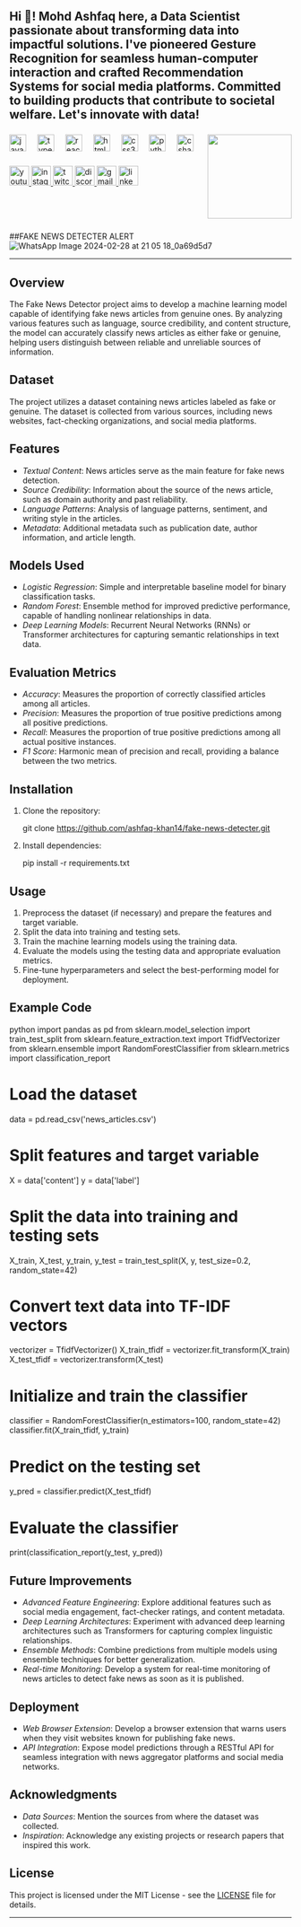 <h2 align="left">Hi 👋! Mohd Ashfaq here, a Data Scientist passionate about transforming data into impactful solutions. I've pioneered Gesture Recognition for seamless human-computer interaction and crafted Recommendation Systems for social media platforms. Committed to building products that contribute to societal welfare. Let's innovate with data! 





</h2>

###


<img align="right" height="150" src="https://i.imgflip.com/65efzo.gif"  />

###

<div align="left">
  <img src="https://cdn.jsdelivr.net/gh/devicons/devicon/icons/javascript/javascript-original.svg" height="30" alt="javascript logo"  />
  <img width="12" />
  <img src="https://cdn.jsdelivr.net/gh/devicons/devicon/icons/typescript/typescript-original.svg" height="30" alt="typescript logo"  />
  <img width="12" />
  <img src="https://cdn.jsdelivr.net/gh/devicons/devicon/icons/react/react-original.svg" height="30" alt="react logo"  />
  <img width="12" />
  <img src="https://cdn.jsdelivr.net/gh/devicons/devicon/icons/html5/html5-original.svg" height="30" alt="html5 logo"  />
  <img width="12" />
  <img src="https://cdn.jsdelivr.net/gh/devicons/devicon/icons/css3/css3-original.svg" height="30" alt="css3 logo"  />
  <img width="12" />
  <img src="https://cdn.jsdelivr.net/gh/devicons/devicon/icons/python/python-original.svg" height="30" alt="python logo"  />
  <img width="12" />
  <img src="https://cdn.jsdelivr.net/gh/devicons/devicon/icons/csharp/csharp-original.svg" height="30" alt="csharp logo"  />
</div>

###

<div align="left">
  <a href="[Your YouTube Link]">
    <img src="https://img.shields.io/static/v1?message=Youtube&logo=youtube&label=&color=FF0000&logoColor=white&labelColor=&style=for-the-badge" height="35" alt="youtube logo"  />
  </a>
  <a href="[Your Instagram Link]">
    <img src="https://img.shields.io/static/v1?message=Instagram&logo=instagram&label=&color=E4405F&logoColor=white&labelColor=&style=for-the-badge" height="35" alt="instagram logo"  />
  </a>
  <a href="[Your Twitch Link]">
    <img src="https://img.shields.io/static/v1?message=Twitch&logo=twitch&label=&color=9146FF&logoColor=white&labelColor=&style=for-the-badge" height="35" alt="twitch logo"  />
  </a>
  <a href="[Your Discord Link]">
    <img src="https://img.shields.io/static/v1?message=Discord&logo=discord&label=&color=7289DA&logoColor=white&labelColor=&style=for-the-badge" height="35" alt="discord logo"  />
  </a>
  <a href="[Your Gmail Link]">
    <img src="https://img.shields.io/static/v1?message=Gmail&logo=gmail&label=&color=D14836&logoColor=white&labelColor=&style=for-the-badge" height="35" alt="gmail logo"  />
  </a>
  <a href="[Your LinkedIn Link]">
    <img src="https://img.shields.io/static/v1?message=LinkedIn&logo=linkedin&label=&color=0077B5&logoColor=white&labelColor=&style=for-the-badge" height="35" alt="linkedin logo"  />
  </a>
</div>

###



<br clear="both">


###


### 




##FAKE NEWS DETECTER ALERT
       ![WhatsApp Image 2024-02-28 at 21 05 18_0a69d5d7](https://github.com/ashfaq-khan14/fake-news-detecter/assets/120010803/6a87f4e1-2c90-48fb-9207-7433db7bed82)

---

## Overview
The Fake News Detector project aims to develop a machine learning model capable of identifying fake news articles from genuine ones. By analyzing various features such as language, source credibility, and content structure, the model can accurately classify news articles as either fake or genuine, helping users distinguish between reliable and unreliable sources of information.

## Dataset
The project utilizes a dataset containing news articles labeled as fake or genuine. The dataset is collected from various sources, including news websites, fact-checking organizations, and social media platforms.

## Features
- *Textual Content*: News articles serve as the main feature for fake news detection.
- *Source Credibility*: Information about the source of the news article, such as domain authority and past reliability.
- *Language Patterns*: Analysis of language patterns, sentiment, and writing style in the articles.
- *Metadata*: Additional metadata such as publication date, author information, and article length.

## Models Used
- *Logistic Regression*: Simple and interpretable baseline model for binary classification tasks.
- *Random Forest*: Ensemble method for improved predictive performance, capable of handling nonlinear relationships in data.
- *Deep Learning Models*: Recurrent Neural Networks (RNNs) or Transformer architectures for capturing semantic relationships in text data.

## Evaluation Metrics
- *Accuracy*: Measures the proportion of correctly classified articles among all articles.
- *Precision*: Measures the proportion of true positive predictions among all positive predictions.
- *Recall*: Measures the proportion of true positive predictions among all actual positive instances.
- *F1 Score*: Harmonic mean of precision and recall, providing a balance between the two metrics.

## Installation
1. Clone the repository:
   
   git clone https://github.com/ashfaq-khan14/fake-news-detecter.git
   
2. Install dependencies:
   
   pip install -r requirements.txt
   

## Usage
1. Preprocess the dataset (if necessary) and prepare the features and target variable.
2. Split the data into training and testing sets.
3. Train the machine learning models using the training data.
4. Evaluate the models using the testing data and appropriate evaluation metrics.
5. Fine-tune hyperparameters and select the best-performing model for deployment.

## Example Code
python
import pandas as pd
from sklearn.model_selection import train_test_split
from sklearn.feature_extraction.text import TfidfVectorizer
from sklearn.ensemble import RandomForestClassifier
from sklearn.metrics import classification_report

# Load the dataset
data = pd.read_csv('news_articles.csv')

# Split features and target variable
X = data['content']
y = data['label']

# Split the data into training and testing sets
X_train, X_test, y_train, y_test = train_test_split(X, y, test_size=0.2, random_state=42)

# Convert text data into TF-IDF vectors
vectorizer = TfidfVectorizer()
X_train_tfidf = vectorizer.fit_transform(X_train)
X_test_tfidf = vectorizer.transform(X_test)

# Initialize and train the classifier
classifier = RandomForestClassifier(n_estimators=100, random_state=42)
classifier.fit(X_train_tfidf, y_train)

# Predict on the testing set
y_pred = classifier.predict(X_test_tfidf)

# Evaluate the classifier
print(classification_report(y_test, y_pred))


## Future Improvements
- *Advanced Feature Engineering*: Explore additional features such as social media engagement, fact-checker ratings, and content metadata.
- *Deep Learning Architectures*: Experiment with advanced deep learning architectures such as Transformers for capturing complex linguistic relationships.
- *Ensemble Methods*: Combine predictions from multiple models using ensemble techniques for better generalization.
- *Real-time Monitoring*: Develop a system for real-time monitoring of news articles to detect fake news as soon as it is published.

## Deployment
- *Web Browser Extension*: Develop a browser extension that warns users when they visit websites known for publishing fake news.
- *API Integration*: Expose model predictions through a RESTful API for seamless integration with news aggregator platforms and social media networks.

## Acknowledgments
- *Data Sources*: Mention the sources from where the dataset was collected.
- *Inspiration*: Acknowledge any existing projects or research papers that inspired this work.

## License
This project is licensed under the MIT License - see the [LICENSE](LICENSE) file for details.

---
